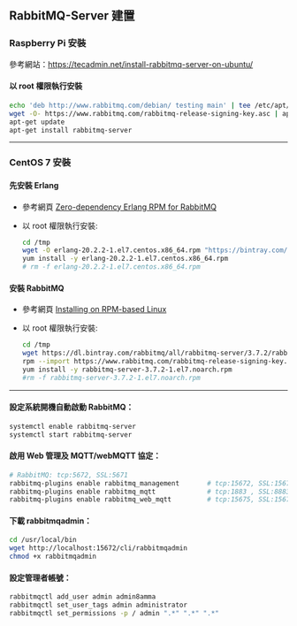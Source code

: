 ## RabbitMQ-Server 建置


### Raspberry Pi 安裝

參考網站：https://tecadmin.net/install-rabbitmq-server-on-ubuntu/

#### 以 root 權限執行安裝
```sh
echo 'deb http://www.rabbitmq.com/debian/ testing main' | tee /etc/apt/sources.list.d/rabbitmq.list
wget -O- https://www.rabbitmq.com/rabbitmq-release-signing-key.asc | apt-key add -
apt-get update
apt-get install rabbitmq-server
```

---

### CentOS 7 安裝

#### 先安裝 Erlang

* 參考網頁 [Zero-dependency Erlang RPM for RabbitMQ](https://github.com/rabbitmq/erlang-rpm)

* 以 root 權限執行安裝:
    ```sh
    cd /tmp
    wget -O erlang-20.2.2-1.el7.centos.x86_64.rpm "https://bintray.com/rabbitmq/rpm/download_file?file_path=erlang%2F20%2Fel%2F7%2Fx86_64%2Ferlang-20.2.2-1.el7.centos.x86_64.rpm"
    yum install -y erlang-20.2.2-1.el7.centos.x86_64.rpm
    # rm -f erlang-20.2.2-1.el7.centos.x86_64.rpm
    ```

#### 安裝 RabbitMQ

* 參考網頁 [Installing on RPM-based Linux](https://www.rabbitmq.com/install-rpm.html)

* 以 root 權限執行安裝:
    ```sh
    cd /tmp
    wget https://dl.bintray.com/rabbitmq/all/rabbitmq-server/3.7.2/rabbitmq-server-3.7.2-1.el7.noarch.rpm
    rpm --import https://www.rabbitmq.com/rabbitmq-release-signing-key.asc
    yum install -y rabbitmq-server-3.7.2-1.el7.noarch.rpm
    #rm -f rabbitmq-server-3.7.2-1.el7.noarch.rpm
    ```

---

#### 設定系統開機自動啟動 RabbitMQ：
```sh
systemctl enable rabbitmq-server
systemctl start rabbitmq-server
```

#### 啟用 Web 管理及 MQTT/webMQTT 協定：
```sh
# RabbitMQ: tcp:5672, SSL:5671
rabbitmq-plugins enable rabbitmq_management       # tcp:15672, SSL:15671
rabbitmq-plugins enable rabbitmq_mqtt             # tcp:1883 , SSL:8883
rabbitmq-plugins enable rabbitmq_web_mqtt         # tcp:15675, SSL:15674
```

#### 下載 rabbitmqadmin：
```sh
cd /usr/local/bin
wget http://localhost:15672/cli/rabbitmqadmin
chmod +x rabbitmqadmin
```

#### 設定管理者帳號：
```sh
rabbitmqctl add_user admin admin8amma
rabbitmqctl set_user_tags admin administrator
rabbitmqctl set_permissions -p / admin ".*" ".*" ".*"
```
